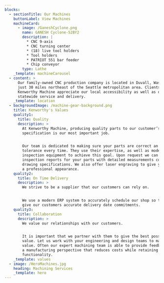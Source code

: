 ```yaml
---
blocks:
  - sectionTitle: Our Machines
    buttonLabel: View Machines
    machineCard:
      - image: /GaneshCyclone.png
        name: GANESH Cyclone-52BY2
        description: |
          * CNC 9-axis
          * CNC turning center
          * (18) live tool holders
          * Tool holders
          * PATRIOT 551 bar feeder
          * Chip conveyor
        type: Lathe
    _template: machineCarousel
  - content: >
      Our family-owned CNC production company is located in Duvall, Washington,
      just 30 miles northeast of the Seattle metropolitan area. Clients of
      Kenworthy Machine appreciate our local accessibility as well as our
      statewide service and delivery.
    _template: location
  - backgroundImage: /machine-gear-background.png
    title: Kenworthy's Values
    quality1:
      title: Quality
      description: >
        At Kenworthy Machine, producing quality parts to our customer’s
        specification is our most important job.


        Our team is dedicated to making sure your parts are correct an in
        tolerance every time. They use their expertise, as well as modern
        inspection equipment to achieve this goal. Upon request we can provide
        inspection reports for your parts with detailed measurements compared to
        drawing specifications. We also offer laser engraving to give your parts
        a professional appearance.
    quality2:
      title: On Time Delivery
      description: >
        We strive to be a supplier that our customers can rely on.


        We use a modern ERP system to accurately schedule our shop so that we
        give our customers accurate delivery date commitments.
    quality3:
      title: Collaboration
      description: >
        We value our relationships with our customers.


        It is important that we partner with them to give the best possible
        value. Let us work with your engineering and design teams to maximize
        value. Often our expert machining team is able to provide feedback from
        a manufacturing perspective that reduces costs while retaining
        functionality.
    _template: values
  - image: /HeroMachines.jpg
    heading: Machining Services
    _template: hero
---
```


